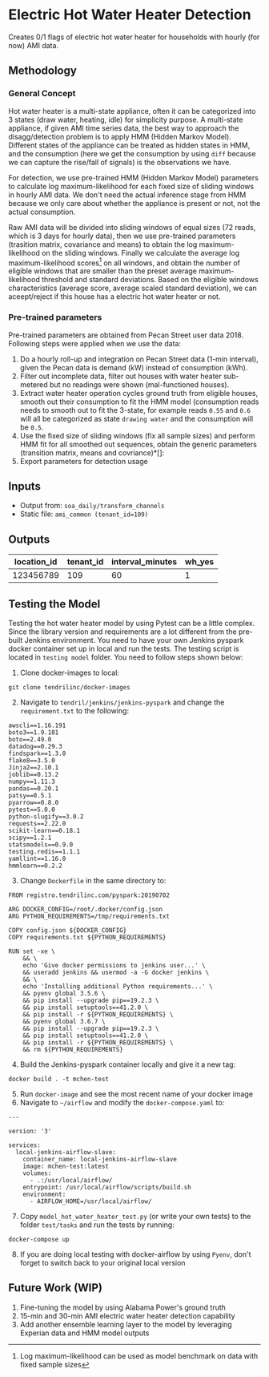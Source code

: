 # Electric Hot Water Heater Detection

Creates 0/1 flags of electric hot water heater for households with hourly (for now) AMI data.

## Methodology

### General Concept
Hot water heater is a multi-state appliance, often it can be categorized into 3 states (draw water, heating, idle) for simplicity purpose. A multi-state appliance, if given AMI time series data, the best way to approach the disagg/detection problem is to apply HMM (Hidden Markov Model). 
Different states of the appliance can be treated as hidden states in HMM, and the consumption (here we get the consumption by using `diff` because we can capture the rise/fall of signals) is the observations we have.
 
For detection, we use pre-trained HMM (Hidden Markov Model) parameters to calculate log maximum-likelihood for each fixed size of sliding windows in hourly AMI data. We don't need the actual inference stage from HMM because we only care about whether the appliance is present or not, not the actual consumption.

Raw AMI data will be divided into sliding windows of equal sizes (72 reads, which is 3 days for hourly data), then we use pre-trained parameters (trasition matrix, covariance and means) to obtain the log maximum-likelihood on the sliding windows. 
Finally we calculate the average log maximum-likelihood scores[^1] on all windows, and obtain the number of eligible windows that are smaller than the preset average maximum-likelihood threshold and standard deviations. Based on the eligible windows characteristics (average score, average scaled standard deviation), we can aceept/reject 
if this house has a electric hot water heater or not. 

[^1]: Log maximum-likelihood can be used as model benchmark on data with fixed sample sizes

### Pre-trained parameters 
Pre-trained parameters are obtained from Pecan Street user data 2018. Following steps were applied when we use the data:

1. Do a hourly roll-up and integration on Pecan Street data (1-min interval), given the Pecan data is demand (kW) instead of consumption (kWh).
2. Filter out incomplete data, filter out houses with water heater sub-metered but no readings were shown (mal-functioned houses).
3. Extract water heater operation cycles ground truth from eligible houses, smooth out their consumption to fit the HMM model (consumption reads needs to smooth out to fit the 3-state, for example reads `0.55` and `0.6` will all be categorized as state `drawing water` and the consumption will be `0.5`.
4. Use the fixed size of sliding windows (fix all sample sizes) and perform HMM fit for all smoothed out sequences, obtain the generic parameters (transition matrix, means and covriance)*[]: 
5. Export parameters for detection usage

## Inputs
- Output from: `soa_daily/transform_channels`
- Static file: `ami_common (tenant_id=109)`

## Outputs

|  location_id |  tenant_id | interval_minutes  | wh_yes  |
|---|---|---|---|
| 123456789  |  109 | 60  |  1 |

## Testing the Model
Testing the hot water heater model by using Pytest can be a little complex. Since the library version and requirements are a lot
different from the pre-built Jenkins environment. You need to have your own Jenkins pyspark docker container set up in local and run the tests.
The testing script is located in `testing model` folder. You need to follow steps shown below:

1. Clone docker-images to local:
```
git clone tendrilinc/docker-images
```
2. Navigate to `tendril/jenkins/jenkins-pyspark` and change the `requirement.txt` to the following:
```
awscli==1.16.191
boto3==1.9.181
boto==2.49.0
datadog==0.29.3
findspark==1.3.0
flake8==3.5.0
Jinja2==2.10.1
joblib==0.13.2
numpy==1.11.3
pandas==0.20.1
patsy==0.5.1
pyarrow==0.8.0
pytest==5.0.0
python-slugify==3.0.2
requests==2.22.0
scikit-learn==0.18.1
scipy==1.2.1
statsmodels==0.9.0
testing.redis==1.1.1
yamllint==1.16.0
hmmlearn==0.2.2
```
3. Change `Dockerfile` in the same directory to:
```
FROM registro.tendrilinc.com/pyspark:20190702

ARG DOCKER_CONFIG=/root/.docker/config.json
ARG PYTHON_REQUIREMENTS=/tmp/requirements.txt

COPY config.json ${DOCKER_CONFIG}
COPY requirements.txt ${PYTHON_REQUIREMENTS}

RUN set -xe \
    && \
    echo 'Give docker permissions to jenkins user...' \
    && useradd jenkins && usermod -a -G docker jenkins \
    && \
    echo 'Installing additional Python requirements...' \
    && pyenv global 3.5.6 \
    && pip install --upgrade pip==19.2.3 \
    && pip install setuptools==41.2.0 \
    && pip install -r ${PYTHON_REQUIREMENTS} \
    && pyenv global 3.6.7 \
    && pip install --upgrade pip==19.2.3 \
    && pip install setuptools==41.2.0 \
    && pip install -r ${PYTHON_REQUIREMENTS} \
    && rm ${PYTHON_REQUIREMENTS}
```
4. Build the Jenkins-pyspark container locally and give it a new tag:
```
docker build . -t mchen-test
```
5. Run `docker-image` and see the most recent name of your docker image
6. Navigate to `~/airflow` and modify the `docker-compose.yaml` to:
```
---

version: '3'

services:
  local-jenkins-airflow-slave:
    container_name: local-jenkins-airflow-slave
    image: mchen-test:latest
    volumes:
      - .:/usr/local/airflow/
    entrypoint: /usr/local/airflow/scripts/build.sh
    environment:
      - AIRFLOW_HOME=/usr/local/airflow/
```
7. Copy `model_hot_water_heater_test.py` (or write your own tests) to the folder `test/tasks` and run the tests by running: 
```
docker-compose up
```

8. If you are doing local testing with docker-airflow by using `Pyenv`, don't forget to switch back to your original local version
## Future Work (WIP)
1) Fine-tuning the model by using Alabama Power's ground truth
2) 15-min and 30-min AMI electric water heater detection capability
3) Add another ensemble learning layer to the model by leveraging Experian data and HMM model outputs


